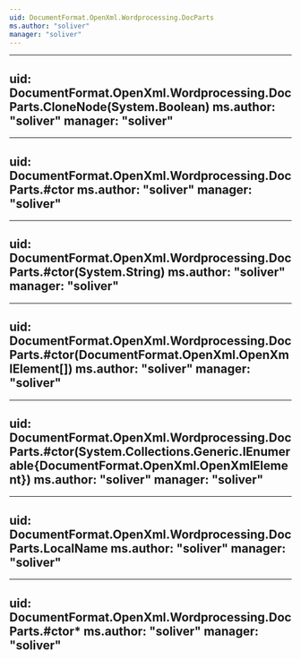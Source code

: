 ```yaml
---
uid: DocumentFormat.OpenXml.Wordprocessing.DocParts
ms.author: "soliver"
manager: "soliver"
---
```


---
uid: DocumentFormat.OpenXml.Wordprocessing.DocParts.CloneNode(System.Boolean)
ms.author: "soliver"
manager: "soliver"
---

---
uid: DocumentFormat.OpenXml.Wordprocessing.DocParts.#ctor
ms.author: "soliver"
manager: "soliver"
---

---
uid: DocumentFormat.OpenXml.Wordprocessing.DocParts.#ctor(System.String)
ms.author: "soliver"
manager: "soliver"
---

---
uid: DocumentFormat.OpenXml.Wordprocessing.DocParts.#ctor(DocumentFormat.OpenXml.OpenXmlElement[])
ms.author: "soliver"
manager: "soliver"
---

---
uid: DocumentFormat.OpenXml.Wordprocessing.DocParts.#ctor(System.Collections.Generic.IEnumerable{DocumentFormat.OpenXml.OpenXmlElement})
ms.author: "soliver"
manager: "soliver"
---

---
uid: DocumentFormat.OpenXml.Wordprocessing.DocParts.LocalName
ms.author: "soliver"
manager: "soliver"
---

---
uid: DocumentFormat.OpenXml.Wordprocessing.DocParts.#ctor*
ms.author: "soliver"
manager: "soliver"
---

